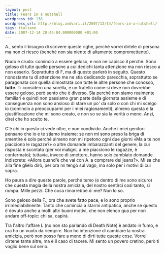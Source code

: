 ```yaml
---
layout: post
title: Fears in a nutshell
wordpress_id: 138
wordpress_url: http://blog.andvari.it/2007/12/14/fears-in-a-nutshell/
tags: italiano
date: 2007-12-14 20:45:04.000000000 +01:00
---
```

A., sento il bisogno di scrivere queste righe, perché vorrei dirtele di persona ma non ci riesco (benché non sia niente di altamente compromettente).

Nudo e crudo: comincio a essere geloso, e non ne capisco il perché. Sono geloso di tutte quelle persone a cui dedichi tanta attenzione ma non riesco a non esserlo. Soprattutto di F, ma di questo parlerò in seguito. Questo nonostante tu di attenzione me ne stia dedicando parecchia, soprattutto se paragonata con quella dimostrata con tutte le altre persone che conosco, <strong>tutte</strong>. Ti considero una sorella, e un fratello come si deve non dovrebbe essere geloso, però sento che è diverso. Sia perché non siamo realmente familiari e quindi non passiamo gran parte della giornata assieme e di conseguenza non sono ansioso di stare un po' da solo o con chi mi scelgo io (comincio a preoccuparmi per i miei ragionamenti), almeno questa è la giustificazione che mi sono creato, e non so se sia la verità o meno. Anzi, direi che ho scelto te.

C'è chi in questo ci vede oltre, e non condivido. Anche i miei genitori pensano che io e te stiamo insieme: se non mi sono preso la briga di smentire è solo perché almeno non mi ripetono ogni due giorni «Ma a te non piacciono le ragazze?» o altre domande imbarazzanti del genere, la cui risposta è scontata (per voi maligni, a me piacciono le ragazze, è confermato); tuttavia, invece di smettere, hanno solo cambiato domande indiscrete: «Allora quand'è che vai con A. a comprare dei jeans?». Mi sa che alla fine glielo dirò, per ora mi tengo sul vago, ma solo per i motivi di cui sopra.

Ho paura a dire queste parole, perché temo (e dentro di me sono sicuro) che questa magia della nostra amicizia, del nostro sentirci così tanto, si rompa. Mille pezzi. Che cosa rimarrebbe di me? Non lo so.

Sono geloso della F., ora che avete fatto pace, e lo sono proprio irrimediabilmente. Tanto che comincia a starmi antipatica, anche se questo è dovuto anche a molti altri buoni motivi, che non elenco qua per non andare off-topic: chi sa, capirà.

Tra l'altro l'affare L (no non sto parlando di Death Note) è andato in fumo, e ora ho un vuoto da riempire. Non ho intenzione di cambiare la nostra amicizia, però non posso fare a meno di dirti tutte queste cose. Vorrei dirtene tante altre, ma è il caso di tacere. Mi sento un povero cretino, però ti voglio bene sul serio.
